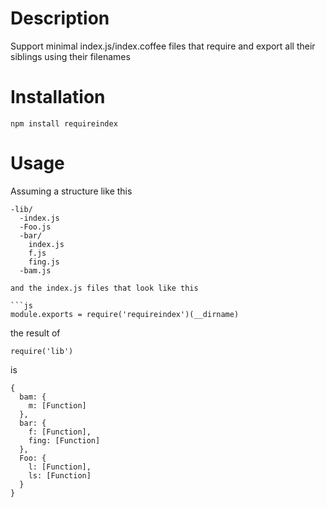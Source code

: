 # Description

Support minimal index.js/index.coffee files that require and export all their siblings using their filenames

# Installation
```
npm install requireindex
```

# Usage
Assuming a structure like this

```
-lib/
  -index.js
  -Foo.js
  -bar/
    index.js
    f.js
    fing.js
  -bam.js

and the index.js files that look like this

```js
module.exports = require('requireindex')(__dirname)
```

the result of
```
require('lib')
```

is

```
{
  bam: { 
    m: [Function] 
  },
  bar: { 
    f: [Function],
    fing: [Function] 
  },
  Foo: { 
    l: [Function], 
    ls: [Function] 
  } 
}
```
